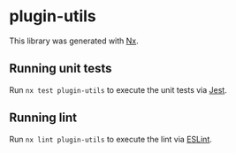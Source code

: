 # plugin-utils

This library was generated with [Nx](https://nx.dev).

## Running unit tests

Run `nx test plugin-utils` to execute the unit tests via [Jest](https://jestjs.io).

## Running lint

Run `nx lint plugin-utils` to execute the lint via [ESLint](https://eslint.org/).
